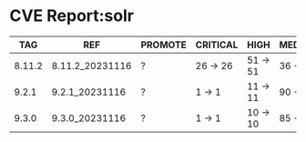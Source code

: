 # CVE Report:solr
|  TAG   |       REF       | PROMOTE | CRITICAL |   HIGH   |  MEDIUM  |   LOW    | UNKNOWN |
|--------|-----------------|---------|----------|----------|----------|----------|---------|
| 8.11.2 | 8.11.2_20231116 | ?       | 26 -> 26 | 51 -> 51 | 36 -> 36 | 45 -> 40 | 0 -> 0  |
| 9.2.1  | 9.2.1_20231116  | ?       | 1 -> 1   | 11 -> 11 | 90 -> 89 | 74 -> 70 | 0 -> 0  |
| 9.3.0  | 9.3.0_20231116  | ?       | 1 -> 1   | 10 -> 10 | 85 -> 84 | 71 -> 67 | 0 -> 0  |
